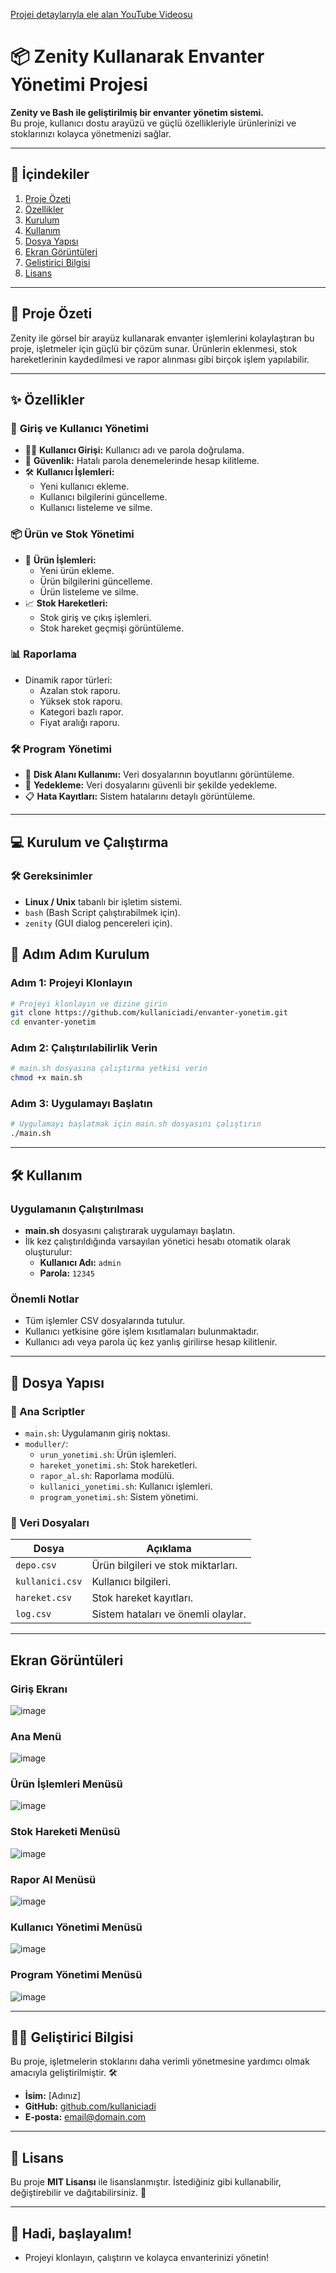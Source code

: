 [Projei detaylarıyla ele alan YouTube Videosu](https://www.youtube.com/watch?v=cLIV2NU-BiA)
# 📦 **Zenity Kullanarak Envanter Yönetimi Projesi**

**Zenity ve Bash ile geliştirilmiş bir envanter yönetim sistemi.**  
Bu proje, kullanıcı dostu arayüzü ve güçlü özellikleriyle ürünlerinizi ve stoklarınızı kolayca yönetmenizi sağlar.

---

## 🔖 **İçindekiler**
1. [Proje Özeti](#-proje-özeti)
2. [Özellikler](#-özellikler)
3. [Kurulum](#-kurulum)
4. [Kullanım](#-kullanım)
5. [Dosya Yapısı](#-dosya-yapısı)
6. [Ekran Görüntüleri](#%EF&B8%8F-ekran-görüntüleri)
7. [Geliştirici Bilgisi](#-geliştirici-bilgisi)
8. [Lisans](#-lisans)

---

## 📃 **Proje Özeti**
Zenity ile görsel bir arayüz kullanarak envanter işlemlerini kolaylaştıran bu proje, işletmeler için güçlü bir çözüm sunar. Ürünlerin eklenmesi, stok hareketlerinin kaydedilmesi ve rapor alınması gibi birçok işlem yapılabilir.

---

## ✨ **Özellikler**

### 🔑 **Giriş ve Kullanıcı Yönetimi**
- 🧑‍💻 **Kullanıcı Girişi:** Kullanıcı adı ve parola doğrulama.
- 🔐 **Güvenlik:** Hatalı parola denemelerinde hesap kilitleme.
- 🛠️ **Kullanıcı İşlemleri:**
  - Yeni kullanıcı ekleme.
  - Kullanıcı bilgilerini güncelleme.
  - Kullanıcı listeleme ve silme.

### 📦 **Ürün ve Stok Yönetimi**
- 🛒 **Ürün İşlemleri:**
  - Yeni ürün ekleme.
  - Ürün bilgilerini güncelleme.
  - Ürün listeleme ve silme.
- 📈 **Stok Hareketleri:**
  - Stok giriş ve çıkış işlemleri.
  - Stok hareket geçmişi görüntüleme.

### 📊 **Raporlama**
- Dinamik rapor türleri:
  - Azalan stok raporu.
  - Yüksek stok raporu.
  - Kategori bazlı rapor.
  - Fiyat aralığı raporu.

### 🛠️ **Program Yönetimi**
- 📂 **Disk Alanı Kullanımı:** Veri dosyalarının boyutlarını görüntüleme.
- 💾 **Yedekleme:** Veri dosyalarını güvenli bir şekilde yedekleme.
- 📋 **Hata Kayıtları:** Sistem hatalarını detaylı görüntüleme.

---

## 💻 Kurulum ve Çalıştırma

### 🛠️ **Gereksinimler**
- **Linux / Unix** tabanlı bir işletim sistemi.
- `bash` (Bash Script çalıştırabilmek için).
- `zenity` (GUI dialog pencereleri için).


## 🚀 Adım Adım Kurulum

### Adım 1: Projeyi Klonlayın
```bash
# Projeyi klonlayın ve dizine girin
git clone https://github.com/kullaniciadi/envanter-yonetim.git
cd envanter-yonetim
```

### Adım 2: Çalıştırılabilirlik Verin
```bash
# main.sh dosyasına çalıştırma yetkisi verin
chmod +x main.sh
```

### Adım 3: Uygulamayı Başlatın
```bash
# Uygulamayı başlatmak için main.sh dosyasını çalıştırın
./main.sh
```

---

## 🛠️ Kullanım

### Uygulamanın Çalıştırılması
- **main.sh** dosyasını çalıştırarak uygulamayı başlatın.
- İlk kez çalıştırıldığında varsayılan yönetici hesabı otomatik olarak oluşturulur:
  - **Kullanıcı Adı:** `admin`
  - **Parola:** `12345`

### Önemli Notlar
- Tüm işlemler CSV dosyalarında tutulur.
- Kullanıcı yetkisine göre işlem kısıtlamaları bulunmaktadır.
- Kullanıcı adı veya parola üç kez yanlış girilirse hesap kilitlenir.

---

## 📂 Dosya Yapısı

### 📜 Ana Scriptler
- `main.sh`: Uygulamanın giriş noktası.
- `moduller/`:
  - `urun_yonetimi.sh`: Ürün işlemleri.
  - `hareket_yonetimi.sh`: Stok hareketleri.
  - `rapor_al.sh`: Raporlama modülü.
  - `kullanici_yonetimi.sh`: Kullanıcı işlemleri.
  - `program_yonetimi.sh`: Sistem yönetimi.

### 📁 Veri Dosyaları
| Dosya          | Açıklama                                      |
|-----------------|----------------------------------------------|
| `depo.csv`     | Ürün bilgileri ve stok miktarları.           |
| `kullanici.csv`| Kullanıcı bilgileri.                         |
| `hareket.csv`  | Stok hareket kayıtları.                      |
| `log.csv`      | Sistem hataları ve önemli olaylar.           |

---

## Ekran Görüntüleri

### Giriş Ekranı
![image](https://github.com/user-attachments/assets/cb1b8274-6c1c-4100-97c0-3603f0e09881)


### Ana Menü
![image](https://github.com/user-attachments/assets/a04dff5f-a000-4791-b9ef-a5bfa7dec312)


### Ürün İşlemleri Menüsü
![image](https://github.com/user-attachments/assets/ab9ff059-ffa9-4cd2-beb2-5cd6bc84979f)


### Stok Hareketi Menüsü
![image](https://github.com/user-attachments/assets/0b35e36f-6546-4b38-a300-4e72b9cc1234)

### Rapor Al Menüsü
![image](https://github.com/user-attachments/assets/f8205dcf-0874-402d-b9db-416f88536bec)


### Kullanıcı Yönetimi Menüsü 
![image](https://github.com/user-attachments/assets/3ae95fc5-bc47-4e3c-9d60-137e608640e7)


### Program Yönetimi Menüsü
![image](https://github.com/user-attachments/assets/8b28d723-4b60-4abe-bf92-161a0cacca72)

---

## 👨‍💻 Geliştirici Bilgisi

Bu proje, işletmelerin stoklarını daha verimli yönetmesine yardımcı olmak amacıyla geliştirilmiştir. 🛠️

- **İsim:** [Adınız]
- **GitHub:** [github.com/kullaniciadi](https://github.com/kullaniciadi)
- **E-posta:** email@domain.com

---

## 📜 Lisans

Bu proje **MIT Lisansı** ile lisanslanmıştır. İstediğiniz gibi kullanabilir, değiştirebilir ve dağıtabilirsiniz. 🌟

---

## 🚀 Hadi, başlayalım!

- Projeyi klonlayın, çalıştırın ve kolayca envanterinizi yönetin!

